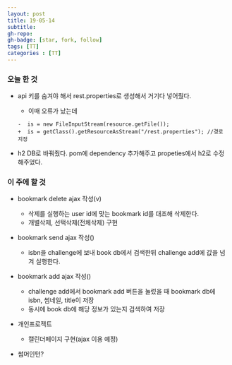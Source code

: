 ```yaml
---
layout: post
title: 19-05-14
subtitle: 
gh-repo: 
gh-badge: [star, fork, follow]
tags: [TT]
categories : [TT]
---
```


### 오늘 한 것 
- api 키를 숨겨야 해서 rest.properties로 생성해서 거기다 넣어줬다.
    - 이때 오류가 났는데
    ~~~
    -  is = new FileInputStream(resource.getFile());
    +  is = getClass().getResourceAsStream("/rest.properties"); //경로 지정
    ~~~

- h2 DB로 바꿔줬다. pom에 dependency 추가해주고 propeties에서 h2로 수정해주었다.

### 이 주에 할 것

- bookmark delete ajax 작성(v)
    - 삭제를 실행하는 user id에 맞는 bookmark id를 대조해 삭제한다.
    - 개별삭제, 선택삭제(전체삭제) 구현
- bookmark send ajax 작성()
    - isbn을 challenge에 보내 book db에서 검색한뒤 challenge add에 값을 넘겨 실행한다.
- bookmark add ajax 작성()
    - challenge add에서 bookmark add 버튼을 눌렀을 때 bookmark db에 isbn, 썸네일, title이 저장
    - 동시에 book db에 해당 정보가 있는지 검색하여 저장

- 개인프로젝트
    - 캘린더페이지 구현(ajax 이용 예정)

- 썸머인턴?